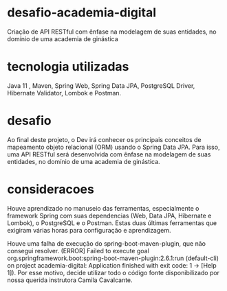 # desafio-academia-digital
Criação de API RESTful com ênfase na modelagem de suas entidades, no domínio de uma academia de ginástica
# tecnologia utilizadas
Java 11 , Maven, Spring Web, Spring Data JPA, PostgreSQL Driver, Hibernate Validator, Lombok e Postman.

# desafio
Ao final deste projeto, o Dev irá conhecer os principais conceitos de mapeamento objeto relacional (ORM) usando o Spring Data JPA. Para isso, uma API RESTful será desenvolvida com ênfase na modelagem de suas entidades, no domínio de uma academia de ginástica.
# consideracoes
Houve aprendizado no manuseio das ferramentas, especialmente o framework Spring com suas dependencias (Web, Data JPA, Hibernate e Lombok), o PostgreSQL e o Postman.
Estas duas últimas ferramentas que exigiram várias horas para configuração e aprendizagem.

Houve uma falha de execução do spring-boot-maven-plugin, que não consegui resolver. (ERROR] Failed to execute goal org.springframework.boot:spring-boot-maven-plugin:2.6.1:run (default-cli) on project academia-digital: Application finished with exit code: 1 -> [Help 1]). Por esse motivo, decide utilizar todo o código fonte disponibilizado por nossa querida instrutora Camila Cavalcante.
